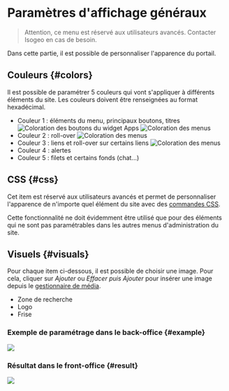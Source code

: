 # Paramètres d'affichage généraux

> Attention, ce menu est réservé aux utilisateurs avancés. Contacter Isogeo en cas de besoin.

Dans cette partie, il est possible de personnaliser l'apparence du portail.

## Couleurs {#colors}

Il est possible de paramétrer 5 couleurs qui vont s'appliquer à différents éléments du site. Les couleurs doivent être renseignées au format hexadécimal.

* Couleur 1 : éléments du menu, principaux boutons, titres 
![Coloration des boutons du widget Apps](/assets/back_color1_boutons.png)
![Coloration des menus](/assets/back_color1_menus.png)
* Couleur 2 : roll-over
![Coloration des menus](/assets/back_color2_rollover.png)
* Couleur 3 : liens et roll-over sur certains liens
![Coloration des menus](/assets/back_color3_rollover.png)
* Couleur 4 : alertes
* Couleur 5 : filets et certains fonds (chat...)

## CSS {#css}

Cet item est réservé aux utilisateurs avancés et permet de personnaliser l'apparence de n'importe quel élément du site avec des [commandes CSS](https://developer.mozilla.org/fr/docs/Web/CSS).

Cette fonctionnalité ne doit évidemment être utilisé que pour des éléments qui ne sont pas paramétrables dans les autres menus d'administration du site.

## Visuels {#visuals}

Pour chaque item ci-dessous, il est possible de choisir une image. Pour cela, cliquer sur *Ajouter* ou *Effacer puis Ajouter* pour insérer une image depuis le [gestionnaire de média](/appendices/filesmanager.md).

* Zone de recherche
* Logo
* Frise

### Exemple de paramétrage dans le back-office {#example}

![](/assets/back_display_general_visual.png)

### Résultat dans le front-office {#result}

![](/assets/front_visual.png)
